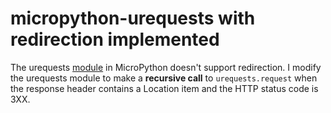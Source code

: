# micropython-urequests with redirection implemented

The urequests [module](https://github.com/micropython/micropython-lib/tree/master/urequests) in MicroPython doesn't support redirection. I modify the urequests module to make a **recursive call** to `urequests.request` when the response header contains a Location item and the HTTP status code is 3XX.
